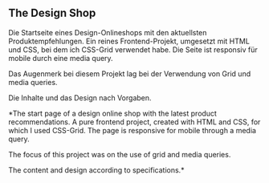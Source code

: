 ## The Design Shop

Die Startseite eines Design-Onlineshops mit den aktuellsten Produktempfehlungen. Ein reines Frontend-Projekt, umgesetzt mit HTML und CSS, bei dem ich CSS-Grid verwendet habe.
Die Seite ist responsiv für mobile durch eine media query.

Das Augenmerk bei diesem Projekt lag bei der Verwendung von Grid und media queries.

Die Inhalte und das Design nach Vorgaben.


*The start page of a design online shop with the latest product recommendations. A pure frontend project, created with HTML and CSS, for which I used CSS-Grid.
The page is responsive for mobile through a media query.  

The focus of this project was on the use of grid and media queries.  

The content and design according to specifications.*
